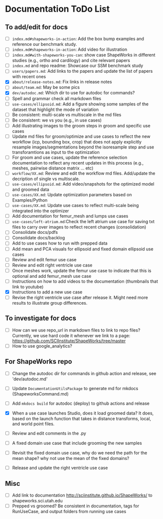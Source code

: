 # Documentation ToDo List


## To add/edit for docs

- [ ] `index.md#shapeworks-in-action`: Add the box bump examples and reference our benchmark study. 
- [ ] `index.md#shapeworks-in-action`: Add video for illustration
- [ ] `index.md#with-shapeworks-you-can`: show case ShapeWorks in different studies (e.g., ortho and cardilogy) and cite relevant papers
- [ ] `index.md` and repo readme: Showcase our SSM benchmark study
- [ ] `users/papers.md`: Add links to the papers and update the list of papers with recent ones
- [x] `about/release-notes.md`: Fix links in release notes
- [ ] `about/team.md`: May be some pics
- [x] `dev/autodoc.md`: Which dir to use for autodoc for commands? 
- [ ] Spell and grammar check all markdown files 
- [ ] `use-cases/ellipsoid.md`: Add a figure showing some samples of the dataset that highlight the mode of variation
- [ ] Be consistent: multi-scale vs multiscale in the md files
- [ ] Be consistent: we vs you (e.g., in use cases)
- [ ] Add illustrating images to the groom steps in groom and specific use cases
- [ ] Update md files for groom/optimize and use cases to reflect the new workflow (icp, bounding box, crop) that does not apply explicitly resample images/segmentations beyond the isoresample step and use transforamtions as input to the optimization
- [ ] For groom and use cases, update the reference selection documentation to reflect any recent updates in this process (e.g., meshes, pairwise distance matrix ... etc)
- [ ] `workflow/XX.md`: Review and edit the workflow md files. Add/update the decription of single vs multiscale.
- [ ] `use-cases/ellipsoid.md`: Add video/snapshots for the optimized model and groomed data
- [ ] `use-cases/XX.md`: Update optimization parameters based on Examples/Python
- [ ] `use-cases/XX.md`: Update use cases to reflect multi-scale being integrated into the optimizer
- [ ] Add documentation for femur_mesh and lumps use cases
- [ ] `use-cases/left-atrium.md`:Check the left atrium use case for saving txt files to carry over images to reflect recent changes (consolidation)
- [ ] Consolidate docs/pdfs
- [ ] Consolidate docs/backlog
- [ ] Add to use cases how to run with prepped data
- [ ] Add mean and PCA visuals for ellipsoid and fixed domain ellipsoid use cases
- [ ] Review and edit femur use case
- [ ] Review and edit right ventricle use case
- [ ] Once meshes work, update the femur use case to indicate that this is optional and add femur_mesh use case
- [ ] Instructions on how to add videos to the documentation (thumbnails that link to youtube)
- [x] Instructions to add a new use case
- [ ] Revise the right ventricle use case after release it. Might need more results to illustrate group differences.

## To investigate for docs
- [ ] How can we use repo_url in markdown files to link to repo files? Currently, we use hard code it whenever we link to a page: https://github.com/SCIInstitute/ShapeWorks/tree/master
- [ ] How to use google_analytics?

## For ShapeWorks repo

- [ ] Change the autodoc dir for commands in github action and release, see 'dev/autodoc.md'
- [ ] Update `DocumentationUtilsPackage` to generate md for mkdocs (ShapeworksCommand.md)
- [ ] Add `mkdocs build` for autodoc (deploy) to github actions and release
- [x] When a use case launches Studio, does it load groomed data? It does, based on the launch function that takes in distance transforms, local, and world point files.
- [ ] Review and edit comments in the <use-case>.py
- [ ] A fixed domain use case that include grooming the new samples
- [ ] Revisit the fixed domain use case, why do we need the path for the mean shape? why not use the mean of the fixed domains?
- [ ] Release and update the right ventricle use case


## Misc
- [ ] Add link to documentation http://sciinstitute.github.io/ShapeWorks/ to shapeworks.sci.utah.edu
- [ ] Prepped vs groomed? Be consistent in documentation, tags for RunUseCase, and output folders from running use cases
